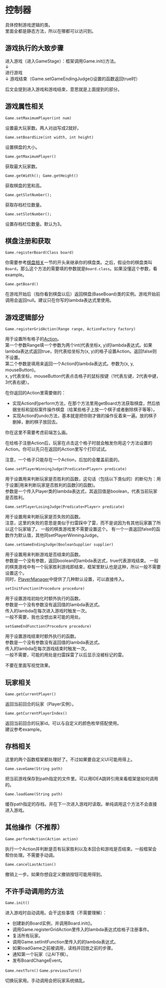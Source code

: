 # 控制器

具体控制游戏逻辑的类。  
里面全都是静态方法，所以在哪都可以访问到。

## 游戏执行的大致步骤

进入游戏（进入GameStage）：框架调用Game.init()方法。  
↓  
进行游戏  
↓
游戏结束（Game.setGameEndingJudge()设置的函数返回true时）

后文会提到进入游戏和游戏结束，意思就是上面提到的部分。

## 游戏属性相关

`Game.setMaximumPlayer(int num)`

设置最大玩家数。两人对战写成2就好。

`Game.setBoardSize(int width, int height)`

设置棋盘的大小。

`Game.getMaximumPlayer()`

获取最大玩家数。

`Game.getWidth(); Game.getHeight()`

获取棋盘的宽和高。

`Game.getSlotNumber();`

获取存档栏位数量。

`Game.setSlotNumber();`

设置存档栏位数量。默认为3。

## 棋盘注册和获取

`Game.registerBoard(Class board)`

你需要参考[棋盘相关](Board-Grid-and-Piece.md)一节的开头来继承你的棋盘类。之后，假设你的棋盘类叫`Board`，那么这个方法的需要填的参数就是`Board.class`。如果没懂这个参数，看example。

`Game.getBoard()`

在游戏开始后（指你看到棋盘以后）返回棋盘(BaseBoard)类的实例。游戏开始前调用会返回null。建议只在你写的lambda表达式里使用。

## 游戏逻辑部分

`Game.registerGridAction(Range range, ActionFactory factory)`

用于设置所有格子的[Action](Action-and-Event.md)。  
第一个参数Range填一个参数为两个int(代表坐标x, y)的lambda表达式。如果lambda表达式返回true，则代表给坐标为(x, y)的格子设置Action。返回false则不设置。  
第二个参数是填用来返回一个Action的lambda表达式。参数为(x, y, mouseButton)。  
x, y代表坐标，mouseButton代表点击格子的鼠标按键（1代表左键，2代表中键，3代表右键）。  

在你返回的Action里需要做的：
- 实现Action的perform方法，在那个方法里用getBoard方法获取棋盘，然后依据坐标和鼠标案件操作棋盘（给某些格子上放一个棋子或者删除棋子等等）。
- 实现Action的undo方法，基本就是把你刚才做的操作反着来一遍。放的棋子删掉，删的棋子放回去。

你在这里不需要考虑前端怎么画。

在给格子注册Action后，玩家在点击这个格子时就会触发你用这个方法设置的Action。你可以先只在返回的Action里写个打印试试。

注意，一个格子只能存在一个Action，后加的会覆盖前面的。

`Game.setPlayerWinningJudge(Predicate<Player> predicate)`  

用于设置用来判断玩家是否胜利的函数，这句话（包括以下类似的）的断句为：用于设置|用来判断玩家是否胜利的函数|(的函数)。  
参数是一个传入Player类的lambda表达式，其返回值是boolean，代表当前玩家是否胜利。

`Game.setPlayerLosingJudge(Predicate<Player> predicate)`  

用于设置用来判断玩家是否失败的函数。  
注意，这里的失败的意思是类似于扫雷踩中了雷，而不是说因为有其他玩家赢了所以这个玩家输了。
一般的棋类游戏里不需要设置这个。
有一个一直返回false的函数作为默认值，其他同setPlayerWinningJudge。

`Game.setGameEndingJudge(BooleanSupplier supplier)`

用于设置用来判断游戏是否结束的函数。  
参数是一个没有参数，返回boolean的lambda表达式，true代表游戏结束。
一般的棋类游戏中有一个玩家胜利游戏即结束，框架里默认也是这种，所以一般不需要设置这个。  
同时，[PlayerManager](Player.md)中提供了几种默认设置，可以直接传入。

`setInitFunction(Procedure procedure)`

用于设置游戏初始化时额外执行的函数。  
参数是一个没有参数没有返回值的lambda表达式。  
传入的lambda在每次进入游戏时触发一次。  
一般不需要，我也没想出来可能的用处。  

`setGameEndFunction(Procedure procedure)`

用于设置游戏结束时额外执行的函数。  
参数是一个没有参数没有返回值的lambda表达式。  
传入的lambda在每次游戏结束时触发一次。  
一般不需要，可能的用处是扫雷踩雷了以后显示没被标记的雷。

不要在里面写视觉效果。

## 玩家相关

`Game.getCurrentPlayer()`

返回当前回合的玩家（Player实例）。

`Game.getCurrentPlayerIndex()`

返回当前回合的玩家id。可以与自定义的颜色枚举搭配使用。  
建议参考example。

## 存档相关

这里的两个函数框架都处理好了。不过如果要自定义UI可能用得上。

`Game.saveGame(String path)`

把当前游戏保存到path指定的文件里。可以用IDEA跳转引用来看框架是如何调用的。

`Game.loadGame(String path)`

缓存path指定的存档，并在下一次进入游戏时读取。单纯调用这个方法不会直接进入游戏。

## 其他操作（不推荐）

`Game.performAction(Action action)`

执行一个Action并判断是否有玩家胜利以及本回合和游戏是否结束。一般框架会帮你处理。不需要手动调。

`Game.cancelLastAction()`

撤销上一步。如果你想自定义撤销按钮可能用得到。

## 不许手动调用的方法

`Game.init()`

进入游戏时自动调用。会干这些事情（不需要理解）：
- 创建新的Board实例，并调用Board.init()。
- 调用Game.registerGridAction里传入的lambda表达式给格子注册事件。
- 复活所有玩家。
- 调用Game.setInitFunction里传入的的lambda表达式。
- 如果loadGame之前被调用，读档并回放之前的步骤。
- 通知第一个玩家（让AI下棋）。
- 发布BoardChangeEvent。

`Game.nextTurn()`
`Game.previousTurn()`

切换玩家用。手动调用会把玩家系统搞乱。